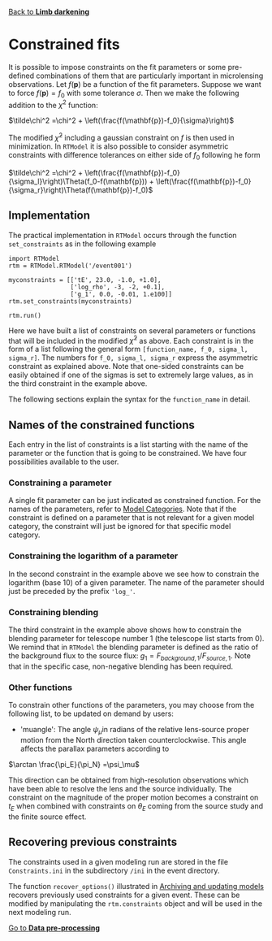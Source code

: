 [Back to **Limb darkening**](LimbDarkening.md)

# Constrained fits

It is possible to impose constraints on the fit parameters or some pre-defined combinations of them that are particularly important in microlensing observations. Let $f(\mathbf{p})$ be a function of the fit parameters. Suppose we want to force $f(\mathbf{p}) = f_0$ with some tolerance $\sigma$. Then we make the following addition to the $\chi^2$ function:

$\tilde\chi^2 =\chi^2 + \left(\frac{f(\mathbf{p})-f_0}{\sigma}\right)$

The modified $\tilde\chi^2$ including a gaussian constraint on $f$ is then used in minimization. In `RTModel` it is also possible to consider asymmetric constraints with difference tolerances on either side of $f_0$ following he form 

$\tilde\chi^2 =\chi^2 + \left(\frac{f(\mathbf{p})-f_0}{\sigma_l}\right)\Theta(f_0-f(\mathbf{p})) + \left(\frac{f(\mathbf{p})-f_0}{\sigma_r}\right)\Theta(f(\mathbf{p})-f_0)$

## Implementation

The practical implementation in `RTModel` occurs through the function `set_constraints` as in the following example

```
import RTModel
rtm = RTModel.RTModel('/event001')

myconstraints = [['tE', 23.0, -1.0, +1.0],
                 ['log_rho', -3, -2, +0.1],
                 ['g_1', 0.0, -0.01, 1.e100]]
rtm.set_constraints(myconstraints)

rtm.run()
```

Here we have built a list of constraints on several parameters or functions that will be included in the modified  $\tilde\chi^2$ as above. Each constraint is in the form of a list following the general form `[function_name, f_0, sigma_l, sigma_r]`. The numbers for `f_0, sigma_l, sigma_r` express the asymmetric constraint as explained above. Note that one-sided constraints can be easily obtained if one of the sigmas is set to extremely large values, as in the third constraint in the example above.

The following sections explain the syntax for the `function_name` in detail.

## Names of the constrained functions

Each entry in the list of constraints is a list starting with the name of the parameter or the function that is going to be constrained. We have four possibilities available to the user. 

### Constraining a parameter

A single fit parameter can be just indicated as constrained function. For the names of the parameters, refer to [Model Categories](ModelCategories.md). Note that if the constraint is defined on a parameter that is not relevant for a given model category, the constraint will just be ignored for that specific model category.

### Constraining the logarithm of a parameter

In the second constraint in the example above we see how to constrain the logarithm (base 10) of a given parameter. The name of the parameter should just be preceded by the prefix `'log_'`.

### Constraining blending

The third constraint in the example above shows how to constrain the blending parameter for telescope number 1 (the telescope list starts from 0). We remind that in `RTModel` the blending parameter is defined as the ratio of the background flux to the source flux: $g_1 = F_{background,1}/F_{source,1}$. Note that in the specific case, non-negative blending has been required.

### Other functions

To constrain other functions of the parameters, you may choose from the following list, to be updated on demand by users:

- 'muangle': The angle $\psi_\mu$in radians of the relative lens-source proper motion from the North direction taken counterclockwise. This angle affects the parallax parameters according to

$\arctan \frac{\pi_E}{\pi_N} =\psi_\mu$

This direction can be obtained from high-resolution observations which have been able to resolve the lens and the source individually. The constraint on the magnitude of the proper motion becomes a constraint on $t_E$ when combined with constraints on $\theta_E$ coming from the source study and the finite source effect.

## Recovering previous constraints

The constraints used in a given modeling run are stored in the file `Constraints.ini` in the subdirectory `/ini` in the event directory.

The function `recover_options()` illustrated in [Archiving and updating models](Archive.md) recovers previously used constraints for a given event. These can be modified by manipulating the `rtm.constraints` object and will be used in the next modeling run. 

[Go to **Data pre-processing**](DataPreprocessing.md)
